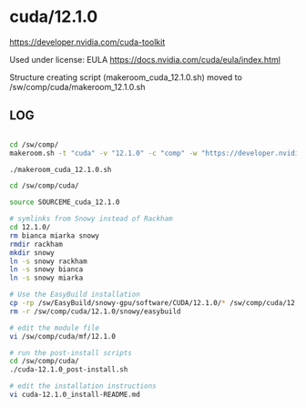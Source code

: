 cuda/12.1.0
========================

<https://developer.nvidia.com/cuda-toolkit>

Used under license:
EULA
<https://docs.nvidia.com/cuda/eula/index.html>

Structure creating script (makeroom_cuda_12.1.0.sh) moved to /sw/comp/cuda/makeroom_12.1.0.sh

LOG
---

```bash

cd /sw/comp/
makeroom.sh -t "cuda" -v "12.1.0" -c "comp" -w "https://developer.nvidia.com/cuda-toolkit" -l "EULA" -L "https://docs.nvidia.com/cuda/eula/index.html" -d "CUDA (formerly Compute Unified Device Architecture) is a parallel computing platform and programming model created by NVIDIA and implemented by the graphics processing units (GPUs) that they produce. CUDA gives developers access to the virtual instruction set and memory of the parallel computational elements in CUDA GPUs."

./makeroom_cuda_12.1.0.sh

cd /sw/comp/cuda/

source SOURCEME_cuda_12.1.0

# symlinks from Snowy instead of Rackham
cd 12.1.0/
rm bianca miarka snowy
rmdir rackham
mkdir snowy
ln -s snowy rackham
ln -s snowy bianca
ln -s snowy miarka

# Use the EasyBuild installation
cp -rp /sw/EasyBuild/snowy-gpu/software/CUDA/12.1.0/* /sw/comp/cuda/12.1.0/snowy/.
rm -r /sw/comp/cuda/12.1.0/snowy/easybuild

# edit the module file
vi /sw/comp/cuda/mf/12.1.0

# run the post-install scripts
cd /sw/comp/cuda/
./cuda-12.1.0_post-install.sh

# edit the installation instructions
vi cuda-12.1.0_install-README.md

```

